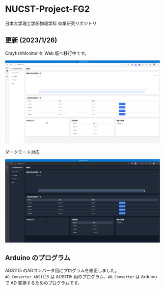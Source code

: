 # NUCST-Project-FG2
日本大学理工学部物理学科 卒業研究リポジトリ
## 更新 (2023/1/26)

CrayfishMonitor を Web 版へ移行中です。

![](Images/20230126/fig2.png)

ダークモード対応

![](Images/20230126/fig1.png)

## Arduino のプログラム
ADS1115 のADコンバータ用にプログラムを修正しました。</br>
`AD_Converter_ADS1115` は ADS1115 用のプログラム、`AD_Converter` は Arduino で AD 変換するためのプログラムです。

